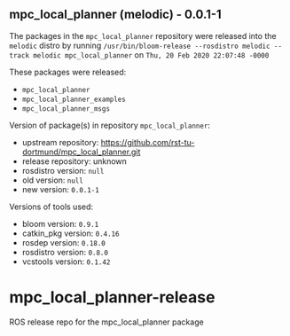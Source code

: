 ## mpc_local_planner (melodic) - 0.0.1-1

The packages in the `mpc_local_planner` repository were released into the `melodic` distro by running `/usr/bin/bloom-release --rosdistro melodic --track melodic mpc_local_planner` on `Thu, 20 Feb 2020 22:07:48 -0000`

These packages were released:
- `mpc_local_planner`
- `mpc_local_planner_examples`
- `mpc_local_planner_msgs`

Version of package(s) in repository `mpc_local_planner`:

- upstream repository: https://github.com/rst-tu-dortmund/mpc_local_planner.git
- release repository: unknown
- rosdistro version: `null`
- old version: `null`
- new version: `0.0.1-1`

Versions of tools used:

- bloom version: `0.9.1`
- catkin_pkg version: `0.4.16`
- rosdep version: `0.18.0`
- rosdistro version: `0.8.0`
- vcstools version: `0.1.42`


# mpc_local_planner-release
ROS release repo for the mpc_local_planner package
